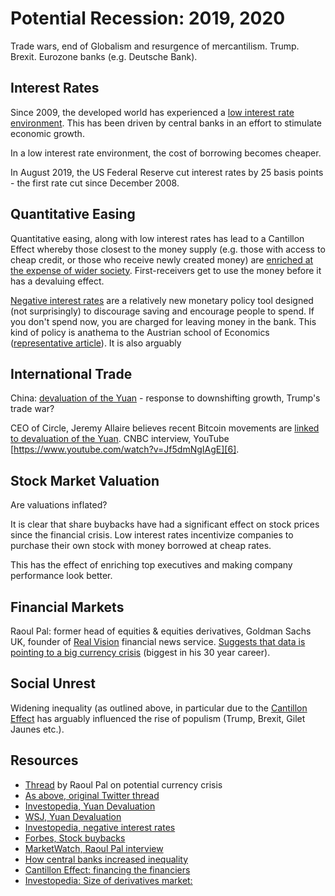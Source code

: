 Potential Recession: 2019, 2020
===============================
Trade wars, end of Globalism and resurgence of mercantilism. Trump. Brexit. Eurozone banks (e.g. Deutsche Bank).

Interest Rates
--------------
Since 2009, the developed world has experienced a [low interest rate environment][9]. This has been driven by central banks in an effort to stimulate economic growth.  

In a low interest rate environment, the cost of borrowing becomes cheaper.

In August 2019, the US Federal Reserve cut interest rates by 25 basis points - the first rate cut since December 2008.

Quantitative Easing
-------------------
Quantitative easing, along with low interest rates has lead to a Cantillon Effect whereby those closest to the money supply (e.g. those with access to cheap credit, or those who receive newly created money) are [enriched at the expense of wider society][12]. First-receivers get to use the money before it has a devaluing effect.

[Negative interest rates][7] are a relatively new monetary policy tool designed (not surprisingly) to discourage saving and encourage people to spend. If you don't spend now, you are charged for leaving money in the bank. This kind of policy is anathema to the Austrian school of Economics ([representative article][8]). It is also arguably 

International Trade
-------------------
China: [devaluation of the Yuan][3] - response to downshifting growth, Trump's trade war?

CEO of Circle, Jeremy Allaire believes recent Bitcoin movements are [linked to devaluation of the Yuan][5]. CNBC interview, YouTube [https://www.youtube.com/watch?v=Jf5dmNgIAgE][6].

Stock Market Valuation
----------------------
Are valuations inflated?

It is clear that share buybacks have had a significant effect on stock prices since the financial crisis. Low interest rates incentivize companies to purchase their own stock with money borrowed at cheap rates.

This has the effect of enriching top executives and making company performance look better.

Financial Markets
-----------------
Raoul Pal: former head of equities & equities derivatives, Goldman Sachs UK, founder of [Real Vision][3] financial news service. [Suggests that data is pointing to a big currency crisis][1] (biggest in his 30 year career).

Social Unrest
-------------
Widening inequality (as outlined above, in particular due to the [Cantillon Effect][13] has arguably influenced the rise of populism (Trump, Brexit, Gilet Jaunes etc.). 


Resources
---------
* [Thread][1] by Raoul Pal on potential currency crisis
* [As above, original Twitter thread][2]
* [Investopedia, Yuan Devaluation][3]
* [WSJ, Yuan Devaluation][4]
* [Investopedia, negative interest rates][5]
* [Forbes, Stock buybacks][10]
* [MarketWatch, Raoul Pal interview][11]
* [How central banks increased inequality][12]
* [Cantillon Effect: financing the financiers][13]
* [Investopedia: Size of derivatives market:][14]

[1]: https://threadreaderapp.com/thread/1159076338126532610.html
[2]: https://twitter.com/RaoulGMI/status/1159076338126532610
[3]: https://www.investopedia.com/trading/chinese-devaluation-yuan/
[4]: https://www.wsj.com/articles/in-allowing-yuan-to-devalue-china-policy-makers-concede-economy-needs-a-boost-11565180037
[5]: https://www.forbes.com/sites/ktorpey/2019/08/05/bitcoin-price-soars-as-china-softens-stance-on-crypto-devalues-yuan/#34df8c1e70f2
[6]: https://www.youtube.com/watch?v=Jf5dmNgIAgE
[7]: https://www.investopedia.com/terms/n/negative-interest-rate-policy-nirp.asp
[8]: https://mises.org/wire/negative-interest-rates-how-low-can-they-go
[9]: https://www.investopedia.com/terms/l/low-interest-rate-environment.asp
[10]: https://www.forbes.com/sites/investor/2017/07/24/stock-buybacks-the-greatest-deception/#27fe822b6968
[11]: https://www.marketwatch.com/story/global-macro-trader-who-nailed-the-2008-crisis-says-next-3-months-mark-edge-of-the-cliff-for-marketsand-were-there-right-now-2019-08-07?mod=MW_story_top_stories
[12]: https://www.zerohedge.com/news/2017-08-16/how-central-banking-increased-inequality
[13]: https://fee.org/articles/the-cantillon-effect-because-of-inflation-we-re-financing-the-financiers/
[14]: https://www.investopedia.com/ask/answers/052715/how-big-derivatives-market.asp
